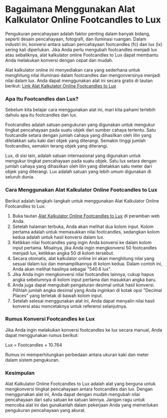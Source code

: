 Bagaimana Menggunakan Alat Kalkulator Online Footcandles to Lux
===============================================================

Pengukuran pencahayaan adalah faktor penting dalam banyak bidang, seperti desain pencahayaan, fotografi, dan iluminasi ruangan. Dalam industri ini, konversi antara satuan pencahayaan footcandles (fc) dan lux (lx) sering kali diperlukan. Jika Anda perlu mengubah footcandles menjadi lux atau sebaliknya, alat kalkulator online Footcandles to Lux dapat membantu Anda melakukan konversi dengan cepat dan mudah.

Alat kalkulator online ini menyediakan cara yang sederhana untuk menghitung nilai illuminasi dalam footcandles dan mengonversinya menjadi nilai dalam lux. Anda dapat menggunakan alat ini secara gratis di tautan berikut: [Link Alat Kalkulator Online Footcandles to Lux](https://www.onlinecalculatorsfree.com/id/tools/footcandles-to-lux-calculator.html)

### Apa Itu Footcandles dan Lux?

Sebelum kita belajar cara menggunakan alat ini, mari kita pahami terlebih dahulu apa itu footcandles dan lux.

Footcandles adalah satuan pengukuran yang digunakan untuk mengukur tingkat pencahayaan pada suatu objek dari sumber cahaya tertentu. Satu footcandle setara dengan jumlah cahaya yang dihasilkan oleh lilin yang diletakkan satu kaki dari objek yang diterangi. Semakin tinggi jumlah footcandles, semakin terang objek yang diterangi.

Lux, di sisi lain, adalah satuan internasional yang digunakan untuk mengukur tingkat pencahayaan pada suatu objek. Satu lux setara dengan jumlah cahaya yang dihasilkan oleh lilin yang diletakkan satu meter dari objek yang diterangi. Lux adalah satuan yang lebih umum digunakan di seluruh dunia.

### Cara Menggunakan Alat Kalkulator Online Footcandles to Lux

Berikut adalah langkah-langkah untuk menggunakan Alat Kalkulator Online Footcandles to Lux:

1. Buka tautan [Alat Kalkulator Online Footcandles to Lux](https://www.onlinecalculatorsfree.com/id/tools/footcandles-to-lux-calculator.html) di peramban web Anda.
2. Setelah halaman terbuka, Anda akan melihat dua kolom input. Kolom pertama adalah untuk memasukkan nilai footcandles, sedangkan kolom kedua adalah untuk hasil konversi dalam lux.
3. Ketikkan nilai footcandles yang ingin Anda konversi ke dalam kolom input pertama. Misalnya, jika Anda ingin mengkonversi 50 footcandles menjadi lux, ketikkan angka 50 di kolom tersebut.
4. Secara otomatis, alat kalkulator online ini akan menghitung nilai yang sesuai dalam lux dan menampilkannya di kolom kedua. Dalam contoh ini, Anda akan melihat hasilnya sebagai "540.6 lux".
5. Jika Anda ingin mengkonversi nilai footcandles lainnya, cukup hapus angka sebelumnya di kolom input pertama dan masukkan angka baru.
6. Anda juga dapat mengubah pengaturan desimal untuk hasil konversi. Pilihlah jumlah angka desimal yang Anda inginkan di kotak opsi "Decimal Places" yang terletak di bawah kolom input.
7. Setelah selesai menggunakan alat ini, Anda dapat menyalin nilai hasil konversi atau mencetaknya untuk referensi selanjutnya.

### Rumus Konversi Footcandles ke Lux

Jika Anda ingin melakukan konversi footcandles ke lux secara manual, Anda dapat menggunakan rumus berikut:

Lux = Footcandles × 10.764

Rumus ini memperhitungkan perbedaan antara ukuran kaki dan meter dalam sistem pengukuran.

### Kesimpulan

Alat Kalkulator Online Footcandles to Lux adalah alat yang berguna untuk mengkonversi tingkat pencahayaan antara footcandles dan lux. Dengan menggunakan alat ini, Anda dapat dengan mudah mengubah nilai pencahayaan dari satu satuan ke satuan lainnya. Jangan ragu untuk mencoba alat ini dan gunakanlah dalam pekerjaan Anda yang memerlukan pengukuran pencahayaan yang akurat.